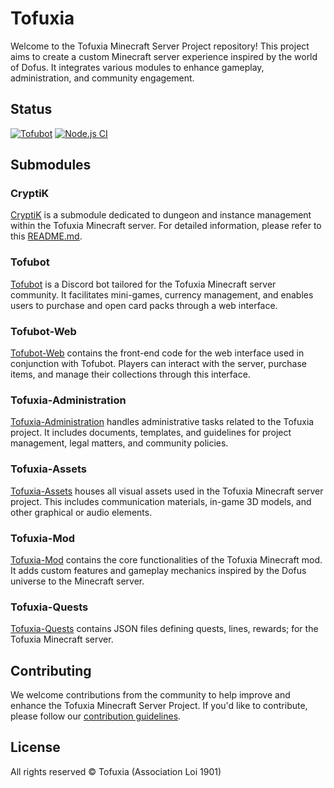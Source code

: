 # Tofuxia

Welcome to the Tofuxia Minecraft Server Project repository! This project aims to create a custom Minecraft server experience inspired by the world of Dofus. It integrates various modules to enhance gameplay, administration, and community engagement.

## Status
[![Tofubot](https://github.com/Juloass/Tofubot/actions/workflows/node.js.yml/badge.svg)](https://github.com/Juloass/Tofubot/actions/workflows/node.js.yml) [![Node.js CI](https://github.com/Juloass/Tofubot-Web/actions/workflows/node.js.yml/badge.svg)](https://github.com/Juloass/Tofubot-Web/actions/workflows/node.js.yml) 

## Submodules

### CryptiK
[CryptiK](https://github.com/Juloass/CryptiK) is a submodule dedicated to dungeon and instance management within the Tofuxia Minecraft server. For detailed information, please refer to this [README.md](https://github.com/Juloass/CryptiK/blob/main/README.md).

### Tofubot
[Tofubot](https://github.com/Juloass/Tofubot) is a Discord bot tailored for the Tofuxia Minecraft server community. It facilitates mini-games, currency management, and enables users to purchase and open card packs through a web interface.

### Tofubot-Web
[Tofubot-Web](https://github.com/Juloass/Tofubot-Web) contains the front-end code for the web interface used in conjunction with Tofubot. Players can interact with the server, purchase items, and manage their collections through this interface.

### Tofuxia-Administration
[Tofuxia-Administration](https://github.com/Juloass/Tofuxia-Administration) handles administrative tasks related to the Tofuxia project. It includes documents, templates, and guidelines for project management, legal matters, and community policies.

### Tofuxia-Assets
[Tofuxia-Assets](https://github.com/Juloass/Tofuxia-Assets) houses all visual assets used in the Tofuxia Minecraft server project. This includes communication materials, in-game 3D models, and other graphical or audio elements.

### Tofuxia-Mod
[Tofuxia-Mod](https://github.com/Juloass/Tofuxia-Mod) contains the core functionalities of the Tofuxia Minecraft mod. It adds custom features and gameplay mechanics inspired by the Dofus universe to the Minecraft server.

### Tofuxia-Quests
[Tofuxia-Quests](https://github.com/Juloass/Tofuxia-Quests) contains JSON files defining quests, lines, rewards; for the Tofuxia Minecraft server.

## Contributing

We welcome contributions from the community to help improve and enhance the Tofuxia Minecraft Server Project. If you'd like to contribute, please follow our [contribution guidelines](CONTRIBUTING.md).

## License

All rights reserved &copy; Tofuxia (Association Loi 1901)
